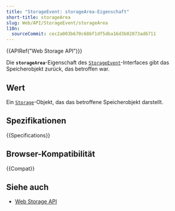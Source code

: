```yaml
---
title: "StorageEvent: storageArea-Eigenschaft"
short-title: storageArea
slug: Web/API/StorageEvent/storageArea
l10n:
  sourceCommit: cec2a003b670c686f1df5dba16d3b02073ad6711
---
```


{{APIRef("Web Storage API")}}

Die **`storageArea`**-Eigenschaft des [`StorageEvent`](/de/docs/Web/API/StorageEvent)-Interfaces gibt das Speicherobjekt zurück, das betroffen war.

## Wert

Ein [`Storage`](/de/docs/Web/API/Storage)-Objekt, das das betroffene Speicherobjekt darstellt.

## Spezifikationen

{{Specifications}}

## Browser-Kompatibilität

{{Compat}}

## Siehe auch

- [Web Storage API](/de/docs/Web/API/Web_Storage_API)

